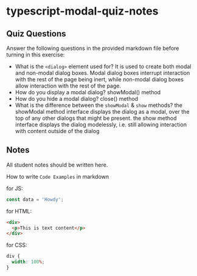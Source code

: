 # typescript-modal-quiz-notes

## Quiz Questions

Answer the following questions in the provided markdown file before turning in this exercise:

- What is the `<dialog>` element used for?
  It is used to create both modal and non-modal dialog boxes. Modal dialog boxes interrupt interaction with the rest of the page being inert, while non-modal dialog boxes allow interaction with the rest of the page.
- How do you display a modal dialog?
  showModal() method
- How do you hide a modal dialog?
  close() method
- What is the difference between the `showModal` & `show` methods?
  the showModal method interface displays the dialog as a modal, over the top of any other dialogs that might be present. the show method interface displays the dialog modelessly, i.e. still allowing interaction with content outside of the dialog

## Notes

All student notes should be written here.

How to write `Code Examples` in markdown

for JS:

```javascript
const data = 'Howdy';
```

for HTML:

```html
<div>
  <p>This is text content</p>
</div>
```

for CSS:

```css
div {
  width: 100%;
}
```
